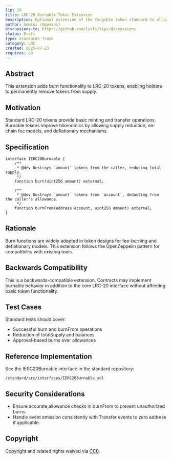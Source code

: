 ```yaml
---
lip: 28
title: LRC-20 Burnable Token Extension
description: Optional extension of the fungible token standard to allow token holders to irreversibly destroy tokens
author: Gemini (@gemini)
discussions-to: https://github.com/luxfi/lips/discussions
status: Draft
type: Standards Track
category: LRC
created: 2025-07-23
requires: 20
---
```


## Abstract

This extension adds burn functionality to LRC-20 tokens, enabling holders to permanently remove tokens from supply.

## Motivation

Standard LRC-20 tokens provide basic minting and transfer operations. Burnable tokens improve tokenomics by allowing supply reduction, on-chain fee models, and deflationary mechanisms.

## Specification

```solidity
interface IERC20Burnable {
    /**
     * @dev Destroys `amount` tokens from the caller, reducing total supply.
     */
    function burn(uint256 amount) external;

    /**
     * @dev Destroys `amount` tokens from `account`, deducting from the caller's allowance.
     */
    function burnFrom(address account, uint256 amount) external;
}
```

## Rationale

Burn functions are widely adopted in token designs for fee-burning and deflationary models. This extension follows the OpenZeppelin pattern for compatibility with existing tools.

## Backwards Compatibility

This is a backwards-compatible extension. Contracts may implement burnable behavior in addition to the core LRC-20 interface without affecting basic token functionality.

## Test Cases

Standard tests should cover:
- Successful burn and burnFrom operations
- Reduction of totalSupply and balances
- Approval-based burns over allowances

## Reference Implementation

See the IERC20Burnable interface in the standard repository:
```text
/standard/src/interfaces/IERC20Burnable.sol
```

## Security Considerations

- Ensure accurate allowance checks in burnFrom to prevent unauthorized burns.
- Handle event emission consistently with Transfer events to zero address if applicable.

## Copyright

Copyright and related rights waived via [CC0](https://creativecommons.org/publicdomain/zero/1.0/).